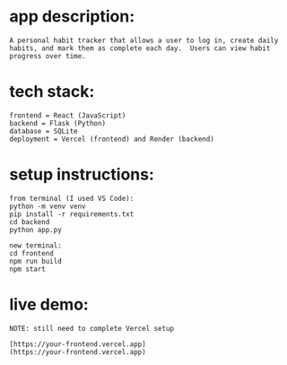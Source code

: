 # app description:

    A personal habit tracker that allows a user to log in, create daily habits, and mark them as complete each day.  Users can view habit progress over time.

# tech stack:

    frontend = React (JavaScript)
    backend = Flask (Python)
    database = SQLite
    deployment = Vercel (frontend) and Render (backend)

# setup instructions:

    from terminal (I used VS Code):
    python -m venv venv
    pip install -r requirements.txt
    cd backend
    python app.py

    new terminal:
    cd frontend
    npm run build
    npm start

# live demo:

    NOTE: still need to complete Vercel setup

    [https://your-frontend.vercel.app]
    (https://your-frontend.vercel.app)
